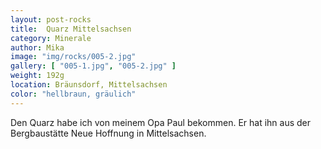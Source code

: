 ```yaml
---
layout: post-rocks
title:  Quarz Mittelsachsen
category: Minerale
author: Mika
image: "img/rocks/005-2.jpg"
gallery: [ "005-1.jpg", "005-2.jpg" ]
weight: 192g
location: Bräunsdorf, Mittelsachsen
color: "hellbraun, gräulich"
---
```


Den Quarz habe ich von meinem Opa Paul bekommen. Er hat ihn aus der Bergbaustätte Neue Hoffnung in Mittelsachsen. 